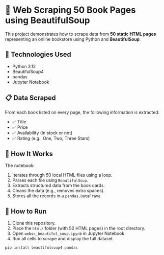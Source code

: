 # 📘 Web Scraping 50 Book Pages using BeautifulSoup

This project demonstrates how to scrape data from **50 static HTML pages** representing an online bookstore using Python and **BeautifulSoup**.


## 🧪 Technologies Used

- Python 3.12
- BeautifulSoup4
- pandas
- Jupyter Notebook

## 📋 Data Scraped

From each book listed on every page, the following information is extracted:

- ✅ Title
- ✅ Price
- ✅ Availability (In stock or not)
- ✅ Rating (e.g., One, Two, Three Stars)

## 📌 How It Works

The notebook:

1. Iterates through 50 local HTML files using a loop.
2. Parses each file using `BeautifulSoup`.
3. Extracts structured data from the book cards.
4. Cleans the data (e.g., removes extra spaces).
5. Stores all the records in a `pandas.DataFrame`.

## 🚀 How to Run

1. Clone this repository.
2. Place the `html/` folder (with 50 HTML pages) in the root directory.
3. Open `websc_beautiful_soup.ipynb` in Jupyter Notebook.
4. Run all cells to scrape and display the full dataset.

```bash
pip install beautifulsoup4 pandas

